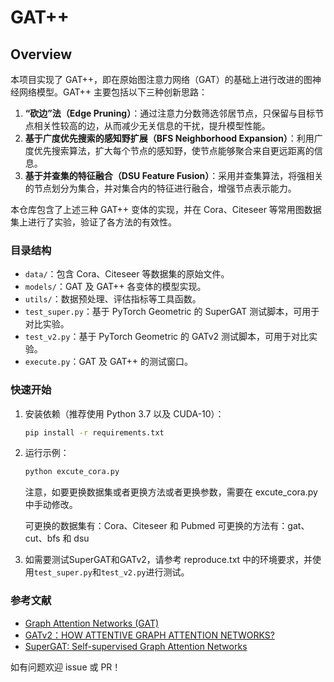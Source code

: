 # GAT++

## Overview
本项目实现了 GAT++，即在原始图注意力网络（GAT）的基础上进行改进的图神经网络模型。GAT++ 主要包括以下三种创新思路：

1. **“砍边”法（Edge Pruning）**：通过注意力分数筛选邻居节点，只保留与目标节点相关性较高的边，从而减少无关信息的干扰，提升模型性能。
2. **基于广度优先搜索的感知野扩展（BFS Neighborhood Expansion）**：利用广度优先搜索算法，扩大每个节点的感知野，使节点能够聚合来自更远距离的信息。
3. **基于并查集的特征融合（DSU Feature Fusion）**：采用并查集算法，将强相关的节点划分为集合，并对集合内的特征进行融合，增强节点表示能力。

本仓库包含了上述三种 GAT++ 变体的实现，并在 Cora、Citeseer 等常用图数据集上进行了实验，验证了各方法的有效性。

### 目录结构

- `data/`：包含 Cora、Citeseer 等数据集的原始文件。
- `models/`：GAT 及 GAT++ 各变体的模型实现。
- `utils/`：数据预处理、评估指标等工具函数。
- `test_super.py`：基于 PyTorch Geometric 的 SuperGAT 测试脚本，可用于对比实验。
- `test_v2.py`：基于 PyTorch Geometric 的 GATv2 测试脚本，可用于对比实验。 
- `execute.py`：GAT 及 GAT++ 的测试窗口。

### 快速开始

1. 安装依赖（推荐使用 Python 3.7 以及 CUDA-10）：

   ```bash
   pip install -r requirements.txt
   ```

2. 运行示例：

   ```bash
   python excute_cora.py
   ```
   注意，如要更换数据集或者更换方法或者更换参数，需要在 excute_cora.py 中手动修改。

   可更换的数据集有：Cora、Citeseer 和 Pubmed
   可更换的方法有：gat、cut、bfs 和 dsu

3. 如需要测试SuperGAT和GATv2，请参考 reproduce.txt 中的环境要求，并使用`test_super.py`和`test_v2.py`进行测试。


### 参考文献

- [Graph Attention Networks (GAT)](https://arxiv.org/abs/1710.10903)
- [GATv2：HOW ATTENTIVE GRAPH ATTENTION NETWORKS?](https://arxiv.org/abs/2105.14491)
- [SuperGAT: Self-supervised Graph Attention Networks](https://arxiv.org/abs/2104.09864)

如有问题欢迎 issue 或 PR！